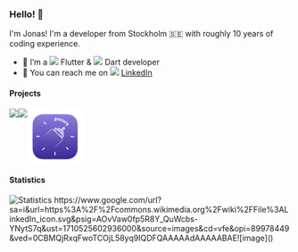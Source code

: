 ### Hello! :wave:

I'm Jonas! I'm a developer from Stockholm 🇸🇪 with roughly 10 years of coding experience. 

- 💼 I’m a <img src="https://github.com/jonasborggren/jonasborggren/assets/5494102/2a6046ec-8cc7-4e5d-88c7-aba60ae40b15" width="12px"/> Flutter & <img src="https://github.com/jonasborggren/jonasborggren/assets/5494102/50b4b1c3-f189-462c-a5ce-8302559d9a73" height="16px"/> Dart developer
- 🔭 You can reach me on <img src="[https://github.com/jonasborggren/jonasborggren/assets/5494102/2a6046ec-8cc7-4e5d-88c7-aba60ae40b15](https://github.com/jonasborggren/jonasborggren/assets/5494102/62ca1301-6478-42cb-a9aa-812396318f64)" width="12px"/> [LinkedIn](https://linkedin.com/in/jonasborggren) 

#### Projects
<a href="https://github.com/jonasborggren/jernal-desktop"><img src="https://user-images.githubusercontent.com/5494102/195176356-13a7ba00-0952-424f-9e4b-0c6b2e0a6f8c.png" width="100px" /></a><a href="https://github.com/jonasborggren/issuer_desktop"><img src="https://github.com/jonasborggren/jonasborggren/assets/5494102/30261705-1d74-4f14-99a6-35627416b8ba" align="top" width="100px" /></a><a href="https://apps.apple.com/se/app/baby-feeding-reminders/id6458187114"><img src="image.png" align="top" width="100px" /></a>

#### Statistics
<picture>
  <source media="(prefers-color-scheme: dark)" srcset="https://github-readme-stats.vercel.app/api?username=jonasborggren&show_icons=true&include_all_commits=true&hide=stars&theme=icegray&bg_color=00000000&hide_title=true&border_color=30363d&text_color=c9d1d9&title_color=c9d1d9&icon_color=58a6ff&ring_color=58a6ff&layout=compact&count_private=true">
  <img alt="Statistics" src="https://github-readme-stats.vercel.app/api?username=jonasborggren&show_icons=true&include_all_commits=true&hide=stars&theme=transparent&bg_color=00000000&hide_title=true&border_color=d0d7de&text_color=24292f&title_color=24292f&icon_color=58a6ff&ring_color=58a6ff&layout=compact&count_private=true">
</picture>
https://www.google.com/url?sa=i&url=https%3A%2F%2Fcommons.wikimedia.org%2Fwiki%2FFile%3ALinkedIn_icon.svg&psig=AOvVaw0fp5R8Y_QuWcbs-YNytS7q&ust=1710525602936000&source=images&cd=vfe&opi=89978449&ved=0CBMQjRxqFwoTCOjL58yq9IQDFQAAAAAdAAAAABAE![image]()
